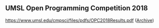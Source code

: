 ## UMSL Open Programming Competition 2018

https://www.umsl.edu/cmpsci/files/pdfs/OPC2018Results.pdf ([Archive](https://web.archive.org/web/20210128125329/https://www.umsl.edu/cmpsci/files/pdfs/OPC2018Results.pdf))
